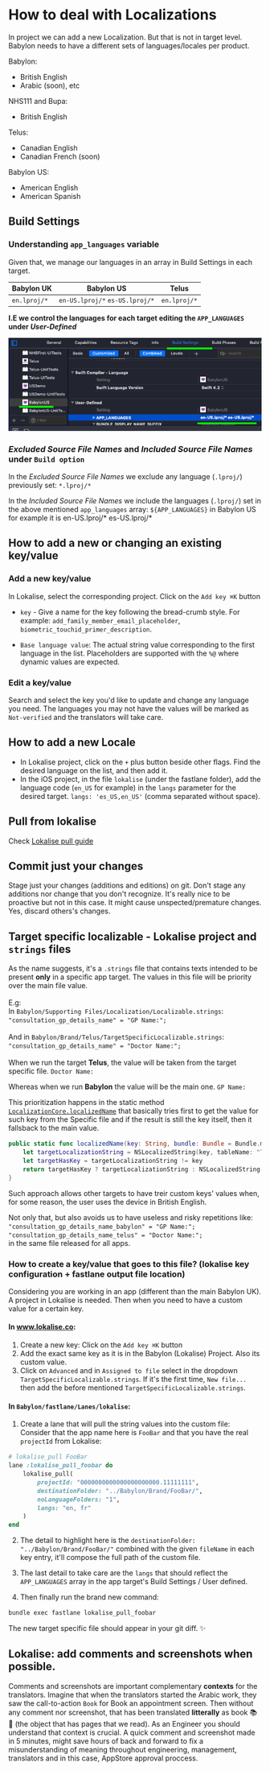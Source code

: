 # How to deal with Localizations

In project we can add a new Localization. But that is not in target level. Babylon needs to have a different sets of languages/locales per product.

Babylon:
  - British English
  - Arabic (soon), etc 

NHS111 and Bupa:
  - British English

Telus:
  - Canadian English
  - Canadian French (soon)

Babylon US:
  - American English
  - American Spanish

## Build Settings
### Understanding `app_languages` variable
Given that, we manage our languages in an array in Build Settings in each target.

| Babylon UK | Babylon US | Telus |
|--------|--------|--------|
| `en.lproj/*` | `en-US.lproj/*` `es-US.lproj/*` | `en.lproj/*` |

**I.E we control the languages for each target editing the `APP_LANGUAGES` under _User-Defined_**

![Select the app target, Build Settings, User Defined](Assets/appLanguages-buildSettings-userDefined.png)

### _Excluded Source File Names_ and _Included Source File Names_ under `Build option`
In the _Excluded Source File Names_ we exclude any language (`.lproj/`) previously set:
`*.lproj/*` 

In the _Included Source File Names_ we include the languages (`.lproj/`) set in the above mentioned `app_languages` array:
`${APP_LANGUAGES}` in Babylon US for example it is en-US.lproj/* es-US.lproj/*

## How to add a new or changing an existing key/value
### Add a new key/value
In Lokalise, select the corresponding project. 
Click on the `Add key ⌘K` button
- `key` - Give a name for the key following the bread-crumb style. For example: `add_family_member_email_placeholder`, `biometric_touchid_primer_description`.
    
- `Base language value`: The actual string value corresponding to the first language in the list. Placeholders are supported with the `%@` where dynamic values are expected. 

### Edit a key/value
Search and select the key you'd like to update and change any language you need. The languages you may not have the values will be marked as `Not-verified` and the translators will take care.

## How to add a new Locale
- In Lokalise project, click on the `+` plus button beside other flags. Find the desired language on the list, and then add it.
- In the iOS project, in the file `lokalise` (under the fastlane folder), add the language code (`en_US` for example) in the `langs` parameter for the desired target. `langs: 'es_US,en_US'` (comma separated without space). 

## Pull from lokalise
Check [Lokalise pull guide](https://github.com/Babylonpartners/ios-playbook/blob/master/Cookbook/Technical-Documents/Lokalise.md)

## Commit just your changes
Stage just your changes (additions and editions) on git. Don't stage any additions nor change that you don't recognize. It's really nice to be proactive but not in this case. It might cause unspected/premature changes. Yes, discard others's changes.

## Target specific localizable - Lokalise project and `strings` files

As the name suggests, it's a `.strings` file that contains texts intended to be present **only** in a specific app target.
The values in this file will be priority over the main file value.
<br><br>
E.g: <br>
In `Babylon/Supporting Files/Localization/Localizable.strings`:<br>
```"consultation_gp_details_name" = "GP Name:";```<br>
<br>
And in `Babylon/Brand/Telus/TargetSpecificLocalizable.strings`:<br>
```"consultation_gp_details_name" = "Doctor Name:";```<br>
<br>
When we run the target **Telus**, the value will be taken from the target specific file.
`Doctor Name:`

Whereas when we run **Babylon** the value will be the main one. 
`GP Name:`

This prioritization happens in the static method [`LocalizationCore.localizedName`](https://github.com/Babylonpartners/babylon-ios/blob/develop/SDK/BabylonCore/BabylonCore/Utilities/LocalizationCore.swift#L14) that basically tries first to get the value for such key from the Specific file and if the result is still the key itself, then it fallsback to the main value. 

```swift
public static func localizedName(key: String, bundle: Bundle = Bundle.main) -> String {
    let targetLocalizationString = NSLocalizedString(key, tableName: "TargetSpecificLocalizable", comment: "")
    let targetHasKey = targetLocalizationString != key
    return targetHasKey ? targetLocalizationString : NSLocalizedString(key, bundle: bundle, comment: "")
}
```

Such approach allows other targets to have treir custom keys' values when, for some reason, the user uses the device in British English.

Not only that, but also avoids us to have useless and risky repetitions like:<br>
```"consultation_gp_details_name_babylon" = "GP Name:";```<br>
```"consultation_gp_details_name_telus" = "Doctor Name:";```<br>
in the same file released for all apps. 

### How to create a key/value that goes to this file? (lokalise key configuration + fastlane output file location)
Considering you are working in an app (different than the main Babylon UK). A project in Lokalise is needed. Then when you need to have a custom value for a certain key. 

#### In www.lokalise.co:

1. Create a new key: Click on the `Add key ⌘K` button
2. Add the exact same key as it is in the Babylon (Lokalise) Project. Also its custom value.
3. Click on `Advanced` and in `Assigned to file` select in the dropdown `TargetSpecificLocalizable.strings`. If it's the first time, `New file...` then add the before mentioned `TargetSpecificLocalizable.strings`.

#### In `Babylon/fastlane/Lanes/lokalise`:
1. Create a lane that will pull the string values into the custom file:
Consider that the app name here is `FooBar` and that you have the real `projectId` from Lokalise:
```ruby
# lokalise_pull FooBar
lane :lokalise_pull_foobar do
	lokalise_pull(
		projectId: "0000000000000000000000.11111111", 
		destinationFolder: "../Babylon/Brand/FooBar/",	
		noLanguageFolders: "1", 
		langs: "en, fr"
	)
end
```
2. The detail to highlight here is the `destinationFolder: "../Babylon/Brand/FooBar/"` combined with the given `fileName` in each key entry, it'll compose the full path of the custom file. 

3. The last detail to take care are the `langs` that should reflect the `APP_LANGUAGES` array in the app target's Build Settings / User defined. 

4. Then finally run the brand new command: 
```sh
bundle exec fastlane lokalise_pull_foobar
```
The new target specific file should appear in your git diff. ✨

## Lokalise: add comments and screenshots when possible.
Comments and screenshots are important complementary **contexts** for the translators.
Imagine that when the translators started the Arabic work, they saw the call-to-action `Book` for Book an appointment screen. Then without any comment nor screenshot, that has been translated **litterally** as book 📚📖 (the object that has pages that we read). As an Engineer you should understand that context is crucial. A quick comment and screenshot made in 5 minutes, might save hours of back and forward to fix a misunderstanding of meaning throughout engineering, management, translators and in this case, AppStore approval proccess. 






